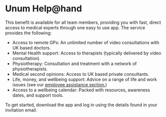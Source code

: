 # Unum Help@hand 

This benefit is available for all team members, providing you with fast, direct access to medical experts through one easy to use app. 
The service provides the following: 

- Access to remote GPs: An unlimited number of video consultations with UK based doctors.
- Mental Health support: Access to therapists (typically delivered by video consultation). 
- Physiotherapy: Consultation and treatment with a network of physiotherapists. 
- Medical second opinions: Access to UK based private consultants.
- Life, money, and wellbeing support: Advice on a range of life and work issues (see our [employee assistance section.](https://github.com/madetech/handbook/blob/main/guides/welfare/paid_counselling.md#employee-assistance))
- Access to a wellbeing calendar: Packed with resources, awareness dates, and support tools. 

To get started, download the app and log in using the details found in your invitation email. 
